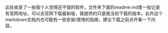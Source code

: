 此处收录了一些我个人觉得还不错的软件，文件夹下面的readme.md里一般记录有官网地址，可以去官网下载最新版，我提供的只是我当初下载的版本。此外这个markdown文档内也可能有一些安装/使用的指南，建议下载之前点开看一下内容。